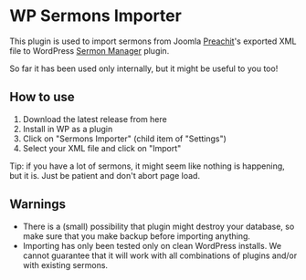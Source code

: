 # WP Sermons Importer
This plugin is used to import sermons from Joomla [Preachit](https://extensions.joomla.org/extension/preachit)'s exported XML file to WordPress [Sermon Manager](https://wordpress.org/plugins/sermon-manager-for-wordpress/) plugin.

So far it has been used only internally, but it might be useful to you too!

## How to use
1. Download the latest release from here
2. Install in WP as a plugin
3. Click on "Sermons Importer" (child item of "Settings")
4. Select your XML file and click on "Import"

Tip: if you have a lot of sermons, it might seem like nothing is happening, but it is. Just be patient and don't abort page load.

## Warnings
* There is a (small) possibility that plugin might destroy your database, so make sure that you make backup before importing anything.
* Importing has only been tested only on clean WordPress installs. We cannot guarantee that it will work with all combinations of plugins and/or with existing sermons.